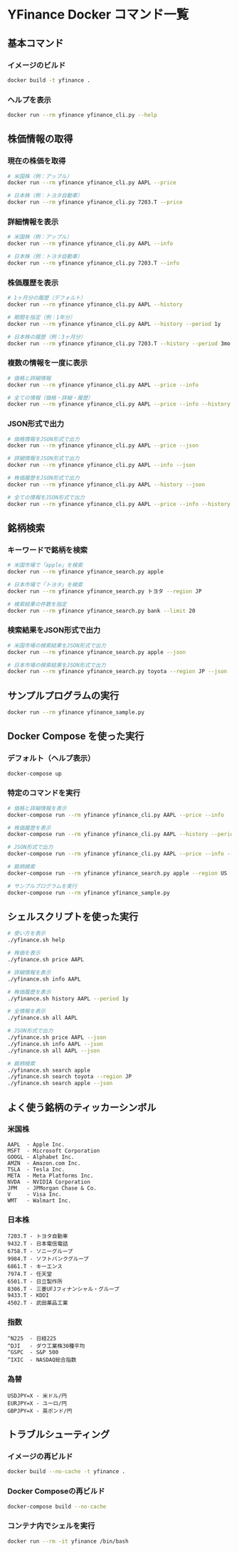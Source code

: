 # YFinance Docker コマンド一覧

## 基本コマンド

### イメージのビルド
```bash
docker build -t yfinance .
```

### ヘルプを表示
```bash
docker run --rm yfinance yfinance_cli.py --help
```

## 株価情報の取得

### 現在の株価を取得
```bash
# 米国株（例：アップル）
docker run --rm yfinance yfinance_cli.py AAPL --price

# 日本株（例：トヨタ自動車）
docker run --rm yfinance yfinance_cli.py 7203.T --price
```

### 詳細情報を表示
```bash
# 米国株（例：アップル）
docker run --rm yfinance yfinance_cli.py AAPL --info

# 日本株（例：トヨタ自動車）
docker run --rm yfinance yfinance_cli.py 7203.T --info
```

### 株価履歴を表示
```bash
# 1ヶ月分の履歴（デフォルト）
docker run --rm yfinance yfinance_cli.py AAPL --history

# 期間を指定（例：1年分）
docker run --rm yfinance yfinance_cli.py AAPL --history --period 1y

# 日本株の履歴（例：3ヶ月分）
docker run --rm yfinance yfinance_cli.py 7203.T --history --period 3mo
```

### 複数の情報を一度に表示
```bash
# 価格と詳細情報
docker run --rm yfinance yfinance_cli.py AAPL --price --info

# 全ての情報（価格・詳細・履歴）
docker run --rm yfinance yfinance_cli.py AAPL --price --info --history
```

### JSON形式で出力
```bash
# 価格情報をJSON形式で出力
docker run --rm yfinance yfinance_cli.py AAPL --price --json

# 詳細情報をJSON形式で出力
docker run --rm yfinance yfinance_cli.py AAPL --info --json

# 株価履歴をJSON形式で出力
docker run --rm yfinance yfinance_cli.py AAPL --history --json

# 全ての情報をJSON形式で出力
docker run --rm yfinance yfinance_cli.py AAPL --price --info --history --json
```

## 銘柄検索

### キーワードで銘柄を検索
```bash
# 米国市場で「apple」を検索
docker run --rm yfinance yfinance_search.py apple

# 日本市場で「トヨタ」を検索
docker run --rm yfinance yfinance_search.py トヨタ --region JP

# 検索結果の件数を指定
docker run --rm yfinance yfinance_search.py bank --limit 20
```

### 検索結果をJSON形式で出力
```bash
# 米国市場の検索結果をJSON形式で出力
docker run --rm yfinance yfinance_search.py apple --json

# 日本市場の検索結果をJSON形式で出力
docker run --rm yfinance yfinance_search.py toyota --region JP --json
```

## サンプルプログラムの実行
```bash
docker run --rm yfinance yfinance_sample.py
```

## Docker Compose を使った実行

### デフォルト（ヘルプ表示）
```bash
docker-compose up
```

### 特定のコマンドを実行
```bash
# 価格と詳細情報を表示
docker-compose run --rm yfinance yfinance_cli.py AAPL --price --info

# 株価履歴を表示
docker-compose run --rm yfinance yfinance_cli.py AAPL --history --period 1y

# JSON形式で出力
docker-compose run --rm yfinance yfinance_cli.py AAPL --price --info --json

# 銘柄検索
docker-compose run --rm yfinance yfinance_search.py apple --region US

# サンプルプログラムを実行
docker-compose run --rm yfinance yfinance_sample.py
```

## シェルスクリプトを使った実行

```bash
# 使い方を表示
./yfinance.sh help

# 株価を表示
./yfinance.sh price AAPL

# 詳細情報を表示
./yfinance.sh info AAPL

# 株価履歴を表示
./yfinance.sh history AAPL --period 1y

# 全情報を表示
./yfinance.sh all AAPL

# JSON形式で出力
./yfinance.sh price AAPL --json
./yfinance.sh info AAPL --json
./yfinance.sh all AAPL --json

# 銘柄検索
./yfinance.sh search apple
./yfinance.sh search toyota --region JP
./yfinance.sh search apple --json
```

## よく使う銘柄のティッカーシンボル

### 米国株
```
AAPL  - Apple Inc.
MSFT  - Microsoft Corporation
GOOGL - Alphabet Inc.
AMZN  - Amazon.com Inc.
TSLA  - Tesla Inc.
META  - Meta Platforms Inc.
NVDA  - NVIDIA Corporation
JPM   - JPMorgan Chase & Co.
V     - Visa Inc.
WMT   - Walmart Inc.
```

### 日本株
```
7203.T - トヨタ自動車
9432.T - 日本電信電話
6758.T - ソニーグループ
9984.T - ソフトバンクグループ
6861.T - キーエンス
7974.T - 任天堂
6501.T - 日立製作所
8306.T - 三菱UFJフィナンシャル・グループ
9433.T - KDDI
4502.T - 武田薬品工業
```

### 指数
```
^N225  - 日経225
^DJI   - ダウ工業株30種平均
^GSPC  - S&P 500
^IXIC  - NASDAQ総合指数
```

### 為替
```
USDJPY=X - 米ドル/円
EURJPY=X - ユーロ/円
GBPJPY=X - 英ポンド/円
```

## トラブルシューティング

### イメージの再ビルド
```bash
docker build --no-cache -t yfinance .
```

### Docker Composeの再ビルド
```bash
docker-compose build --no-cache
```

### コンテナ内でシェルを実行
```bash
docker run --rm -it yfinance /bin/bash
``` 